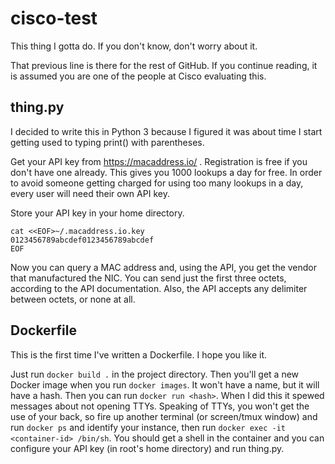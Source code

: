 cisco-test
==========

This thing I gotta do.  If you don't know, don't worry about it.

That previous line is there for the rest of GitHub.  If you continue
reading, it is assumed you are one of the people at Cisco evaluating
this.

thing.py
--------

I decided to write this in Python 3 because I figured it was about
time I start getting used to typing print() with parentheses.

Get your API key from https://macaddress.io/ .  Registration is free
if you don't have one already.  This gives you 1000 lookups a day for
free.  In order to avoid someone getting charged for using too many
lookups in a day, every user will need their own API key.

Store your API key in your home directory.

```
cat <<EOF>~/.macaddress.io.key
0123456789abcdef0123456789abcdef
EOF
```

Now you can query a MAC address and, using the API, you get the vendor
that manufactured the NIC.  You can send just the first three octets,
according to the API documentation.  Also, the API accepts any
delimiter between octets, or none at all.

Dockerfile
----------

This is the first time I've written a Dockerfile.  I hope you like it.

Just run `docker build .` in the project directory.  Then you'll get a
new Docker image when you run `docker images`.  It won't have a name,
but it will have a hash.  Then you can run `docker run <hash>`.  When
I did this it spewed messages about not opening TTYs.  Speaking of
TTYs, you won't get the use of your back, so fire up another terminal
(or screen/tmux window) and run `docker ps` and identify your
instance, then run `docker exec -it <container-id> /bin/sh`.  You
should get a shell in the container and you can configure your API key
(in root's home directory) and run thing.py.
